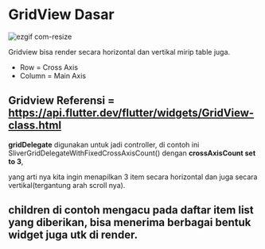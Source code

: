 # GridView Dasar
![ezgif com-resize](https://github.com/ihsanunot/gridview-sederhana/assets/127992374/6b31fe5f-3334-4c20-b593-51fcd495866d)

Gridview bisa render secara horizontal dan vertikal mirip table juga.

* Row = Cross Axis
* Column = Main Axis

Gridview
Referensi = https://api.flutter.dev/flutter/widgets/GridView-class.html
---

**gridDelegate** digunakan untuk jadi controller, 
di contoh ini SliverGridDelegateWithFixedCrossAxisCount() dengan **crossAxisCount set to 3**, 

yang arti nya kita ingin menapilkan 3 item secara horizontal dan juga secara vertikal(tergantung arah scroll nya).

**children** di contoh mengacu pada daftar item list yang diberikan, bisa menerima berbagai bentuk widget juga utk di render.
---

